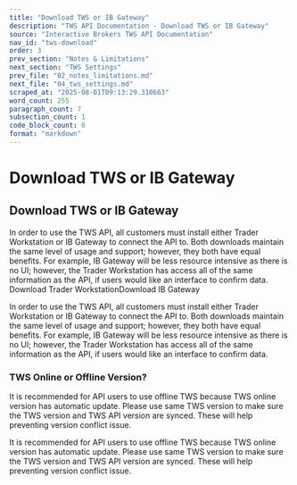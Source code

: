 ```yaml
---
title: "Download TWS or IB Gateway"
description: "TWS API Documentation - Download TWS or IB Gateway"
source: "Interactive Brokers TWS API Documentation"
nav_id: "tws-download"
order: 3
prev_section: "Notes & Limitations"
next_section: "TWS Settings"
prev_file: "02_notes_limitations.md"
next_file: "04_tws_settings.md"
scraped_at: "2025-08-01T09:13:29.310663"
word_count: 255
paragraph_count: 7
subsection_count: 1
code_block_count: 0
format: "markdown"
---
```


# Download TWS or IB Gateway

## Download TWS or IB Gateway

In order to use the TWS API, all customers must install either Trader Workstation or IB Gateway to connect the API to. Both downloads maintain the same level of usage and support; however, they both have equal benefits. For example, IB Gateway will be less resource intensive as there is no UI; however, the Trader Workstation has access all of the same information as the API, if users would like an interface to confirm data.
Download Trader WorkstationDownload IB Gateway

In order to use the TWS API, all customers must install either Trader Workstation or IB Gateway to connect the API to. Both downloads maintain the same level of usage and support; however, they both have equal benefits. For example, IB Gateway will be less resource intensive as there is no UI; however, the Trader Workstation has access all of the same information as the API, if users would like an interface to confirm data.

### TWS Online or Offline Version?

It is recommended for API users to use offline TWS because TWS online version has automatic update. Please use same TWS version to make sure the TWS version and TWS API version are synced. These will help preventing version conflict issue.

It is recommended for API users to use offline TWS because TWS online version has automatic update. Please use same TWS version to make sure the TWS version and TWS API version are synced. These will help preventing version conflict issue.